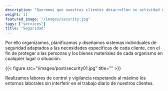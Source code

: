 ```yaml
---
description: "Queremos que nuestros clientes desarrollen su actividad con total tranquilidad."
weight: 11
featured_image: "/images/security.jpg"
tags: ["services"]
title: "Seguridad"
---
```

Por ello organizamos, planificamos y diseñamos sistemas individuales de seguridad adaptados a las necesidades específicas de cada cliente, con el fin de proteger a las personas y los bienes materiales de cada organismo en cualquier lugar o situación.

{{< figure src="/images/post/security01.jpg" title="" >}}

Realizamos labores de control y vigilancia respetando al máximo los entornos laborales sin interferir en el trabajo diario de nuestros clientes.
